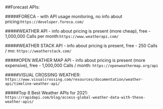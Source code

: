 ##Forecast APIs:

#####FORECA - with API usage monitoring, no info about pricing:```https://developer.foreca.com/```

#####WEATHER API - info about pricing is present (more cheap), free - 1,000,000 Calls per month:```https://www.weatherapi.com/```

#####WEATHER STACK API - info about pricing is present, free - 250 Calls / mo: ```https://weatherstack.com/```

#####OPEN WEATHER MAP API - info about pricing is present (more expensive), free - 1,000,000 Calls / month: ```https://openweathermap.org/api```

#####VISUAL CROSSING WEATHER: ```https://www.visualcrossing.com/resources/documentation/weather-api/timeline-weather-api/```

#####Top 8 Best Weather APIs for 2021: ```https://rapidapi.com/blog/access-global-weather-data-with-these-weather-apis/```
